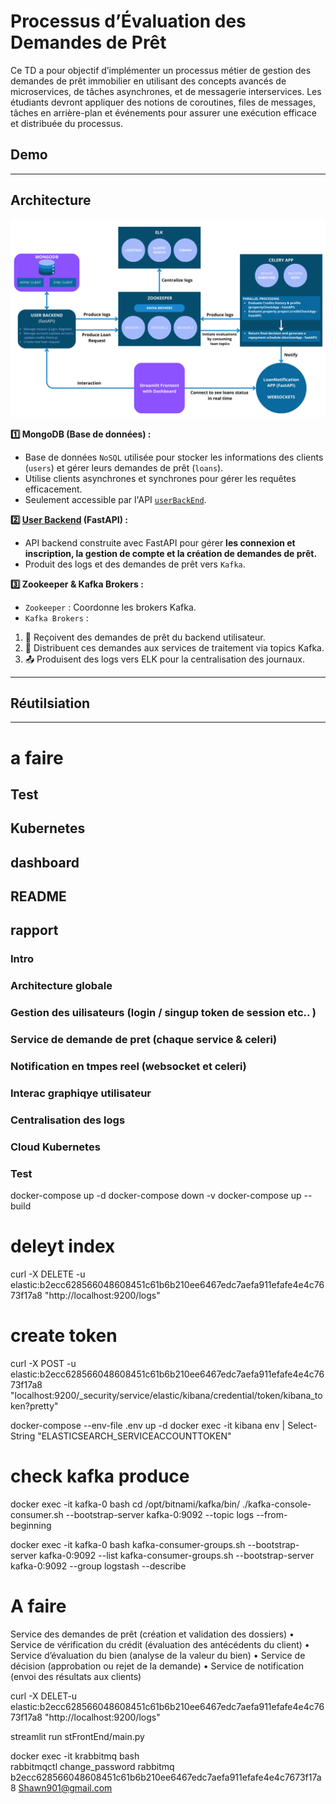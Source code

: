 # Processus d’Évaluation des Demandes de Prêt

Ce TD a pour objectif d’implémenter un processus métier de gestion des demandes de prêt
immobilier en utilisant des concepts avancés de microservices, de tâches asynchrones, et de
messagerie interservices. Les étudiants devront appliquer des notions de coroutines, files de
messages, tâches en arrière-plan et événements pour assurer une exécution efficace et
distribuée du processus.

## Demo

---

## Architecture 
![global_sch](https://github.com/mchianale/loan_request_app/blob/main/docs/main_archi.png)

**1️⃣ MongoDB (Base de données) :** 
- Base de données `NoSQL` utilisée pour stocker les informations des clients (`users`) et gérer leurs demandes de prêt (`loans`).
- Utilise clients asynchrones et synchrones pour gérer les requêtes efficacement.
- Seulement accessible par l'API [`userBackEnd`](https://github.com/mchianale/loan_request_app/tree/main/userBackEnd).

**2️⃣ [User Backend](https://github.com/mchianale/loan_request_app/tree/main/userBackEnd) (FastAPI) :**
- API backend construite avec FastAPI pour gérer **les connexion et inscription, la gestion de compte et la création de demandes de prêt.**
- Produit des logs et des demandes de prêt vers `Kafka`.

**3️⃣ Zookeeper & Kafka Brokers :**
- `Zookeeper` : Coordonne les brokers Kafka.
- `Kafka Brokers` :
1. 📨 Reçoivent des demandes de prêt du backend utilisateur.
2. 🔄 Distribuent ces demandes aux services de traitement via topics Kafka.
3. 📤 Produisent des logs vers ELK pour la centralisation des journaux.


---

## Réutilsiation 

---


# a faire 
## Test
## Kubernetes
## dashboard

## README
## rapport
### Intro
### Architecture globale 
### Gestion des uilisateurs (login / singup token de session etc.. )
### Service de demande de pret (chaque service & celeri)
### Notification en tmpes reel (websocket et celeri)
### Interac graphiqye utilisateur
### Centralisation des logs
### Cloud Kubernetes
### Test 


docker-compose up -d
docker-compose down -v
docker-compose up --build

# deleyt index
curl -X DELETE -u elastic:b2ecc628566048608451c61b6b210ee6467edc7aefa911efafe4e4c7673f17a8 "http://localhost:9200/logs"

#  create token
curl -X POST -u elastic:b2ecc628566048608451c61b6b210ee6467edc7aefa911efafe4e4c7673f17a8 "localhost:9200/_security/service/elastic/kibana/credential/token/kibana_token?pretty"

docker-compose --env-file .env up -d
docker exec -it kibana env | Select-String "ELASTICSEARCH_SERVICEACCOUNTTOKEN"

# check kafka produce
docker exec -it kafka-0 bash
cd /opt/bitnami/kafka/bin/
./kafka-console-consumer.sh --bootstrap-server kafka-0:9092 --topic logs --from-beginning

docker exec -it kafka-0 bash
kafka-consumer-groups.sh --bootstrap-server kafka-0:9092 --list
kafka-consumer-groups.sh --bootstrap-server kafka-0:9092 --group logstash --describe

# A faire 
Service des demandes de prêt (création et validation des dossiers)
• Service de vérification du crédit (évaluation des antécédents du client)
• Service d’évaluation du bien (analyse de la valeur du bien)
• Service de décision (approbation ou rejet de la demande)
• Service de notification (envoi des résultats aux clients)

 curl -X DELET-u elastic:b2ecc628566048608451c61b6b210ee6467edc7aefa911efafe4e4c7673f17a8 "http://localhost:9200/logs"

streamlit run stFrontEnd/main.py

docker exec -it krabbitmq bash      
rabbitmqctl change_password rabbitmq b2ecc628566048608451c61b6b210ee6467edc7aefa911efafe4e4c7673f17a8
Shawn901@gmail.com
